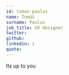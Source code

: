 ```yaml
---
id: tomas-paulus
name: Tomáš
surname: Paulus
job_title: UX designer
twitter: 
github: 
linkedin: i
quote: 
---
```


Its up to you 
